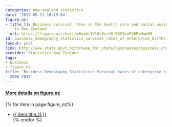 ```yaml
---
categories: new-zealand statistics
date: '2017-05-11 16:19:04'
figure_nz:
- title_l1: Business survival rates in the health care and social assistance industry
    in New Zealand
  url: https://figure.nz/chart/mBoxAr1YlOeOcshS-RKC9owFX6PxMuo0H
id: business_demography_statistics_survival_rates_of_enterprise_births_by_industry_2006_2015
layout: post
link: http://www.stats.govt.nz/browse_for_stats/businesses/business_characteristics/BusinessDemographyStatistics_HOTPFeb15.aspx
provider: Statistics New Zealand
tags:
- business
- figure.nz
title: 'Business Demography Statistics: Survival rates of enterprise births by industry
  2006 2015'
---
```


<h4><u> More details on figure.nz</u></h4>
{% for item in page.figure_nz%}
<ul class="post-list">
    <li><a href="{{ item.url }}">{{ item.title_l1 }}</a></li>
{% endfor %}
</ul>